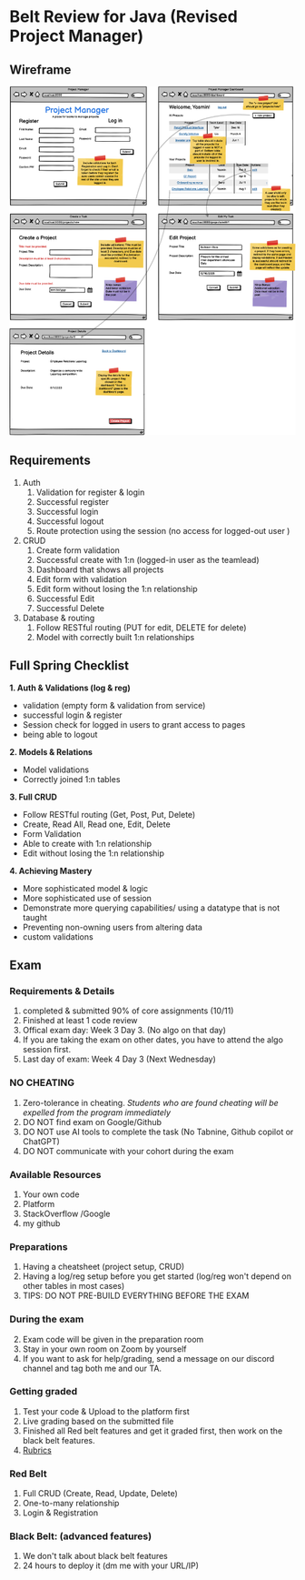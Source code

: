 # Belt Review for Java (Revised Project Manager)

## Wireframe
![Demo](projectManager.png)

## Requirements
1. Auth
    1. Validation for register & login
    1. Successful register
    1. Successful login
    1. Successful logout
    1. Route protection using the session (no access for logged-out user )
1. CRUD
    1. Create form validation
    1. Successful create with 1:n (logged-in user as the teamlead)
    1. Dashboard that shows all projects
    1. Edit form with validation
    1. Edit form without losing the 1:n relationship
    1. Successful Edit
    1. Successful Delete
1. Database & routing
    1. Follow RESTful routing (PUT for edit, DELETE for delete)
    1. Model with correctly built 1:n relationships


## Full Spring Checklist
**1. Auth & Validations (log & reg)**
- validation (empty form & validation from service)
- successful login & register
- Session check for logged in users to grant access to pages
- being able to logout

**2. Models & Relations**
- Model validations
- Correctly joined 1:n tables

**3. Full CRUD**
- Follow RESTful routing  (Get, Post, Put, Delete)
- Create, Read All, Read one, Edit, Delete
- Form Validation
- Able to create with 1:n relationship
- Edit without losing the 1:n relationship

**4. Achieving Mastery**
- More sophisticated model & logic
- More sophisticated use of session
- Demonstrate more querying capabilities/ using a datatype that is not taught
- Preventing non-owning users from altering data
- custom validations

## Exam

### Requirements & Details
1. completed & submitted 90% of core assignments (10/11)
2. Finished at least 1 code review
3. Offical exam day: Week 3 Day 3. (No algo on that day)
4. If you are taking the exam on other dates, you have to attend the algo session first. 
5. Last day of exam: Week 4 Day 3 (Next Wednesday)

### NO CHEATING 
1. Zero-tolerance in cheating. *Students who are found cheating will be expelled from the program immediately*
2. DO NOT find exam on Google/Github 
3. DO NOT use AI tools to complete the task (No Tabnine, Github copilot or ChatGPT)
4. DO NOT communicate with your cohort during the exam

### Available Resources
1. Your own code
2. Platform
3. StackOverflow /Google
4. my github

### Preparations
1. Having a cheatsheet (project setup, CRUD)
2. Having a log/reg setup before you get started (log/reg won't depend on other tables in most cases)
3. TIPS: DO NOT PRE-BUILD EVERYTHING BEFORE THE EXAM 

### During the exam
2. Exam code will be given in the preparation room
2. Stay in your own room on Zoom by yourself
3. If you want to ask for help/grading, send a message on our discord channel and tag both me and our TA. 

### Getting graded
1. Test your code & Upload to the platform first
2. Live grading based on the submitted file
3. Finished all Red belt features and get it graded first, then work on the black belt features. 
4. <a href="https://login.codingdojo.com/m/315/9537/81392"> Rubrics </a>

### Red Belt
1. Full CRUD (Create, Read, Update, Delete)
2. One-to-many relationship
3. Login & Registration


### Black Belt: (advanced features) 
1. We don't talk about black belt features 
2. 24 hours to deploy it (dm me with your URL/IP)


